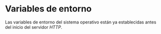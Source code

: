 # Variables de entorno

Las variables de entorno del sistema operativo están ya establecidas antes del inicio del servidor *HTTP*. 
